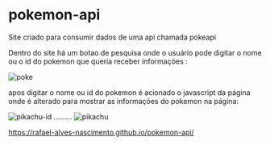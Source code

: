# pokemon-api

Site criado para consumir dados de uma api chamada pokeapi

Dentro do site há um botao de pesquisa onde o usuário pode digitar o nome ou o id do pokemon que queria receber informações :

![poke](https://user-images.githubusercontent.com/91340095/157311128-17f5d72a-a95f-4fd3-880b-f2cdf7046859.PNG)

apos digitar o nome ou id do pokemon é acionado o javascript da página onde é alterado para mostrar as informações do pokemon na página:

![pikachu-id](https://user-images.githubusercontent.com/91340095/157311988-fea91df5-2d48-43c5-97f7-ee908d205531.PNG) ......... ![pikachu](https://user-images.githubusercontent.com/91340095/157312039-620030ee-1601-4bb3-9478-96faf6219c0f.PNG)



https://rafael-alves-nascimento.github.io/pokemon-api/

